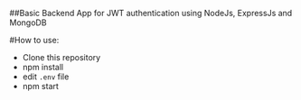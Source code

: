##Basic Backend App for JWT authentication using NodeJs, ExpressJs and MongoDB

#How to use:

- Clone this repository
- npm install
- edit `.env` file
- npm start
